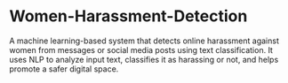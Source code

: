 # Women-Harassment-Detection
A machine learning-based system that detects online harassment against women from messages or social media posts using text classification. It uses NLP to analyze input text, classifies it as harassing or not, and helps promote a safer digital space.
